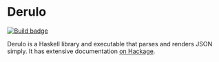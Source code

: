 # Derulo

[![Build badge]][build status]

Derulo is a Haskell library and executable that parses and renders JSON simply.
It has extensive documentation [on Hackage][].

[Build badge]: https://travis-ci.org/tfausak/derulo.svg?branch=master
[build status]: https://travis-ci.org/tfausak/derulo
[on Hackage]: https://hackage.haskell.org/package/salve
